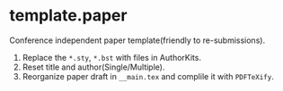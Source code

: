 # template.paper
Conference independent paper template(friendly to re-submissions).

1. Replace the `*.sty`, `*.bst` with files in AuthorKits.
2. Reset title and author(Single/Multiple).
3. Reorganize paper draft in `__main.tex` and complile it with `PDFTeXify`.
